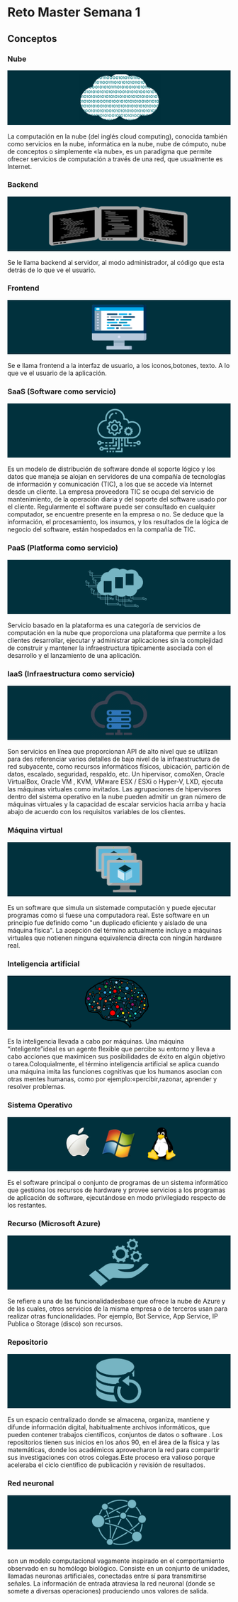 # Reto Master Semana 1
## Conceptos
### Nube
![](https://github.com/Spiderhead616/Reto-Master-Semana-1/blob/main/Assets/Nube.png)

La computación en la nube (del inglés cloud computing), conocida también como servicios en la nube, informática en la nube, nube de cómputo, nube de conceptos o  simplemente  «la  nube»,  es  un  paradigma  que  permite  ofrecer  servicios  de computación a través de una red, que usualmente es Internet. 

### Backend
![](https://github.com/Spiderhead616/Reto-Master-Semana-1/blob/main/Assets/Backend.png)

Se le llama backend al servidor, al modo administrador, al código que esta detrás de lo que ve el usuario. 

### Frontend
![](https://github.com/Spiderhead616/Reto-Master-Semana-1/blob/main/Assets/Frontend.png)

Se e llama frontend a la interfaz de usuario, a los iconos,botones, texto. A lo que ve el usuario de la aplicación. 

### SaaS (Software como servicio) 
![](https://github.com/Spiderhead616/Reto-Master-Semana-1/blob/main/Assets/Saas.png)

Es  un  modelo  de  distribución  de  software  donde  el  soporte  lógico  y  los  datos que maneja se alojan en servidores de una compañía de tecnologías de información y comunicación (TIC), a los que se accede vía Internet desde un cliente. La empresa proveedora TIC se ocupa del servicio de mantenimiento, de la operación diaria y del soporte  del  software  usado  por  el  cliente.  Regularmente  el  software  puede  ser consultado en cualquier computador, se encuentre presente en la empresa o no. Se deduce  que  la  información,  el  procesamiento,  los  insumos,  y  los  resultados  de  la lógica de negocio del software, están hospedados en la compañía de TIC. 

### PaaS (Platforma como servicio) 
![](https://github.com/Spiderhead616/Reto-Master-Semana-1/blob/main/Assets/Paas.png)

Servicio  basado  en  la  plataforma  es  una  categoría  de  servicios  de computación en la nube que proporciona una plataforma que permite a los clientes desarrollar,  ejecutar  y  administrar  aplicaciones  sin  la  complejidad  de  construir  y mantener la infraestructura típicamente asociada con el desarrollo y el lanzamiento de una aplicación.

### IaaS (Infraestructura como servicio) 
![](https://github.com/Spiderhead616/Reto-Master-Semana-1/blob/main/Assets/Iaas.png)

Son servicios en línea que proporcionan API de alto nivel que se utilizan para des referenciar  varios  detalles  de  bajo  nivel  de  la  infraestructura  de  red  subyacente,  como recursos informáticos físicos, ubicación, partición de datos, escalado, seguridad, respaldo, etc.  Un  hipervisor,  comoXen,  Oracle  VirtualBox,  Oracle  VM  ,  KVM,  VMware  ESX  /  ESXi  o Hyper-V,   LXD,   ejecuta   las   máquinas   virtuales   como   invitados.   Las   agrupaciones   de hipervisores  dentro  del  sistema  operativo en  la  nube  pueden  admitir  un  gran  número  de máquinas virtuales y la capacidad de escalar servicios hacia arriba y hacia abajo de acuerdo con los requisitos variables de los clientes. 

### Máquina virtual
![](https://github.com/Spiderhead616/Reto-Master-Semana-1/blob/main/Assets/Virtual.png)

Es un software que simula un sistemade computación y puede ejecutar programas como si fuese una computadora real. Este software en un principio fue definido como "un duplicado eficiente y aislado de una máquina física". La acepción del término actualmente incluye a máquinas virtuales que notienen ninguna equivalencia directa con ningún hardware real. 

### Inteligencia artificial
![](https://github.com/Spiderhead616/Reto-Master-Semana-1/blob/main/Assets/IA.png)

Es la inteligencia llevada a cabo por máquinas. Una máquina “inteligente”ideal es un agente flexible que percibe su entorno y lleva a cabo acciones que maximicen sus  posibilidades  de  éxito  en  algún  objetivo  o  tarea.Coloquialmente,  el  término inteligencia  artificial  se  aplica  cuando  una  máquina  imita  las  funciones  cognitivas que los humanos asocian con otras mentes humanas, como por ejemplo:«percibir,razonar, aprender y resolver problemas.

### Sistema Operativo
![](https://github.com/Spiderhead616/Reto-Master-Semana-1/blob/main/Assets/SO.png)

Es el software principal o conjunto de programas de un sistema informático que gestiona los recursos de hardware y provee servicios a los programas de aplicación de software, ejecutándose en modo privilegiado respecto de los restantes.

### Recurso (Microsoft Azure)
![](https://github.com/Spiderhead616/Reto-Master-Semana-1/blob/main/Assets/Recurso.png)

Se refiere a una de las funcionalidadesbase que ofrece la nube de Azure y de las cuales, otros servicios de la misma empresa o de terceros usan para realizar otras funcionalidades. Por ejemplo, Bot Service, App Service, IP Publica o Storage (disco) son recursos.

### Repositorio
![](https://github.com/Spiderhead616/Reto-Master-Semana-1/blob/main/Assets/Repositorio.png)

Es  un  espacio  centralizado  donde  se  almacena,  organiza,  mantiene  y  difunde información  digital,  habitualmente  archivos  informáticos,  que  pueden  contener trabajos  científicos,  conjuntos  de  datos  o  software  .  Los  repositorios  tienen  sus inicios en los años 90, en el área de la física y las matemáticas, donde los académicos aprovecharon  la  red  para  compartir  sus  investigaciones  con  otros  colegas.Este proceso era valioso porque aceleraba el ciclo científico de publicación y revisión de resultados.

### Red neuronal
![](https://github.com/Spiderhead616/Reto-Master-Semana-1/blob/main/Assets/Neuronal.png)

son  un  modelo  computacional  vagamente  inspirado  en  el  comportamiento observado  en  su  homólogo  biológico.  Consiste  en  un  conjunto  de  unidades, llamadas  neuronas  artificiales,  conectadas  entre  sí  para  transmitirse  señales.  La información  de  entrada  atraviesa  la  red  neuronal  (donde  se  somete  a  diversas operaciones) produciendo unos valores de salida.